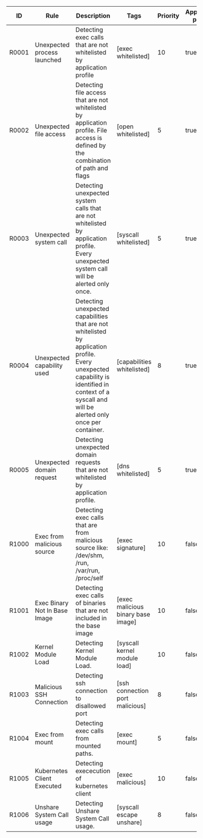 | ID | Rule | Description | Tags | Priority | Application profile |
|----|------|-------------|------|----------|---------------------|
| R0001 | Unexpected process launched | Detecting exec calls that are not whitelisted by application profile | [exec whitelisted] | 10 | true |
| R0002 | Unexpected file access | Detecting file access that are not whitelisted by application profile. File access is defined by the combination of path and flags | [open whitelisted] | 5 | true |
| R0003 | Unexpected system call | Detecting unexpected system calls that are not whitelisted by application profile. Every unexpected system call will be alerted only once. | [syscall whitelisted] | 5 | true |
| R0004 | Unexpected capability used | Detecting unexpected capabilities that are not whitelisted by application profile. Every unexpected capability is identified in context of a syscall and will be alerted only once per container. | [capabilities whitelisted] | 8 | true |
| R0005 | Unexpected domain request | Detecting unexpected domain requests that are not whitelisted by application profile. | [dns whitelisted] | 5 | true |
| R1000 | Exec from malicious source | Detecting exec calls that are from malicious source like: /dev/shm, /run, /var/run, /proc/self | [exec signature] | 10 | false |
| R1001 | Exec Binary Not In Base Image | Detecting exec calls of binaries that are not included in the base image | [exec malicious binary base image] | 10 | false |
| R1002 | Kernel Module Load | Detecting Kernel Module Load. | [syscall kernel module load] | 10 | false |
| R1003 | Malicious SSH Connection | Detecting ssh connection to disallowed port | [ssh connection port malicious] | 8 | false |
| R1004 | Exec from mount | Detecting exec calls from mounted paths. | [exec mount] | 5 | false |
| R1005 | Kubernetes Client Executed | Detecting exececution of kubernetes client | [exec malicious] | 10 | false |
| R1006 | Unshare System Call usage | Detecting Unshare System Call usage. | [syscall escape unshare] | 8 | false |